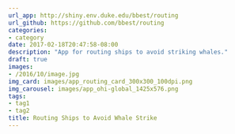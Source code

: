 ```yaml
---
url_app: http://shiny.env.duke.edu/bbest/routing
url_github: https://github.com/bbest/routing
categories:
- category
date: 2017-02-18T20:47:58-08:00
description: "App for routing ships to avoid striking whales."
draft: true
images:
- /2016/10/image.jpg
img_card: images/app_routing_card_300x300_100dpi.png
img_carousel: images/app_ohi-global_1425x576.png
tags:
- tag1
- tag2
title: Routing Ships to Avoid Whale Strike
---
```

